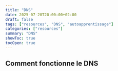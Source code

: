 ```yaml
---
title: "DNS"
date: 2025-07-20T20:00:00+02:00
draft: false
tags: ["resources", "DNS", "autoapprentissage"]
categories: ["resources"]
summary: "DNS"
showToc: true
tocOpen: true
---
```


## Comment fonctionne le DNS
